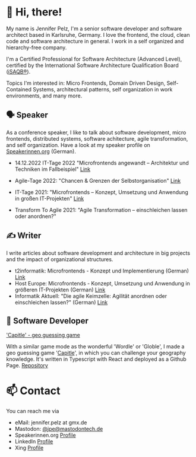 # 👋 Hi, there! 

My name is Jennifer Pelz, I'm a senior software developer and software architect based in Karlsruhe, Germany. I love the frontend, the cloud, clean code and software architecture in general. I work in a self organized and hierarchy-free company.

I'm a Certified Professional for Software Architecture (Advanced Level), certified by the International Software Architecture Qualification Board ([iSAQB®](https://www.isaqb.org/)).

Topics I'm interested in: Micro Frontends, Domain Driven Design, Self-Contained Systems, architectural patterns, self organization in work environments, and many more.

## 🗣 Speaker

As a conference speaker, I like to talk about software development, micro frontends, distributed systems, software achitecture, agile transformation, and self organization. Have a look at my speaker profile on [Speakerinnen.org](https://speakerinnen.org/de/profiles/jennifer-pelz) (German).

- 14.12.2022 IT-Tage 2022 "Microfrontends angewandt – Architektur und Techniken im Fallbeispiel" [Link](https://www.ittage.informatik-aktuell.de/programm/2022/microfrontends-angewandt-architektur-und-techniken-im-fallbeispiel.html)

- Agile-Tage 2022: "Chancen & Grenzen der Selbstorganisation" [Link](https://www.ittage.informatik-aktuell.de/programm/365-2022/chancen-grenzen-der-selbstorganisation.html)
- IT-Tage 2021: "Microfrontends – Konzept, Umsetzung und Anwendung in großen IT-Projekten" [Link](https://www.ittage.informatik-aktuell.de/programm/2021/microfrontends-konzept-umsetzung-und-anwendung-in-grossen-it-projekten.html)
- Transform To Agile 2021: "Agile Transformation – einschleichen lassen oder anordnen?"

## ✍️ Writer

I write articles about software development and architecture in big projects and the impact of organizational structures.

- t2informatik: Microfrontends - Konzept und Implementierung (German) [Link](https://t2informatik.de/blog/softwareentwicklung/microfrontends-konzept-und-implementierung/)
- Host Europe: Microfrontends - Konzept, Umsetzung und Anwendung in größeren IT-Projekten (German) [Link](https://www.hosteurope.de/blog/microfrontends-konzept-umsetzung-und-anwendung-in-groesseren-it-projekten/)
- Informatik Aktuell: "Die agile Keimzelle: Agilität anordnen oder einschleichen lassen?"
(German) [Link](https://www.informatik-aktuell.de/management-und-recht/projektmanagement/die-agile-keimzelle-agilitaet-nordnen-oder-einschleichen-lassen.html)

## 👾 Software Developer

['Capitle' - geo guessing game](https://thmbln.github.io/capitle/)

With a similar game mode as the wonderful 'Wordle' or 'Globle', I made a geo guessing game '[Capitle](https://thmbln.github.io/capitle/)', in which you can challenge your geography knowledge. It's written in Typescript with React and deployed as a Github Page.
[Repository](https://github.com/THMBLN/capitle)

# 📫 Contact

You can reach me via
- eMail: jennifer.pelz at gmx.de 
- Mastodon: [@jpe@mastodontech.de](https://mastodontech.de/@jpe)
- Speakerinnen.org [Profile](https://speakerinnen.org/de/profiles/jennifer-pelz)
- LinkedIn [Profile](https://www.linkedin.com/in/jennifer-pelz-1701bb5b/)
- Xing [Profile](https://www.xing.com/profile/Jennifer_Pelz/cv)
